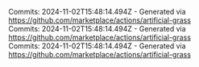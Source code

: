 Commits: 2024-11-02T15:48:14.494Z - Generated via https://github.com/marketplace/actions/artificial-grass
<br>
Commits: 2024-11-02T15:48:14.494Z - Generated via https://github.com/marketplace/actions/artificial-grass
<br>
Commits: 2024-11-02T15:48:14.494Z - Generated via https://github.com/marketplace/actions/artificial-grass
<br>
